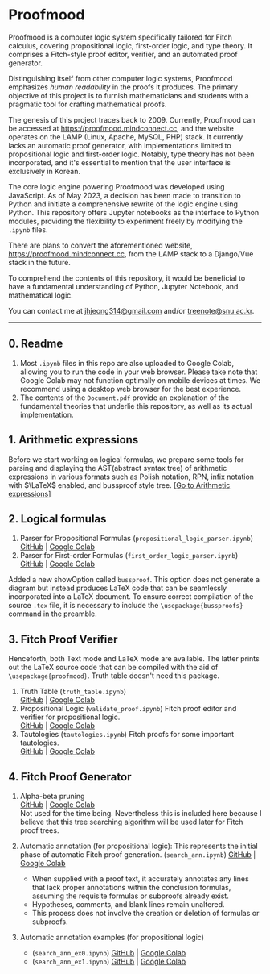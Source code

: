# Proofmood

Proofmood is a computer logic system specifically tailored for Fitch calculus, covering propositional logic, first-order logic, and type theory. It comprises a Fitch-style proof editor, verifier, and an automated proof generator.

Distinguishing itself from other computer logic systems, Proofmood emphasizes _human readability_ in the proofs it produces. The primary objective of this project is to furnish mathematicians and students with a pragmatic tool for crafting mathematical proofs.

The genesis of this project traces back to 2009. Currently, Proofmood can be accessed at https://proofmood.mindconnect.cc, and the website operates on the LAMP (Linux, Apache, MySQL, PHP) stack. It currently lacks an automatic proof generator, with implementations limited to propositional logic and first-order logic. Notably, type theory has not been incorporated, and it's essential to mention that the user interface is exclusively in Korean.

The core logic engine powering Proofmood was developed using JavaScript. As of May 2023, a decision has been made to transition to Python and initiate a comprehensive rewrite of the logic engine using Python. This repository offers Jupyter notebooks as the interface to Python modules, providing the flexibility to experiment freely by modifying the `.ipynb` files.

There are plans to convert the aforementioned website, https://proofmood.mindconnect.cc, from the LAMP stack to a Django/Vue stack in the future.

To comprehend the contents of this repository, it would be beneficial to have a fundamental understanding of Python, Jupyter Notebook, and mathematical logic.

You can contact me at jhjeong314@gmail.com and/or treenote@snu.ac.kr.

---

## 0. Readme

1. Most `.ipynb` files in this repo are also uploaded to Google Colab, allowing you to run the code in your web browser. Please take note that Google Colab may not function optimally on mobile devices at times. We recommend using a desktop web browser for the best experience.
1. The contents of the `Document.pdf` provide an explanation of the fundamental theories that underlie this repository, as well as its actual implementation.

## 1. Arithmetic expressions

Before we start working on logical formulas, we prepare some tools for parsing and displaying the AST(abstract syntax tree) of arithmetic expressions in various formats such as Polish notation, RPN, infix notation with $\LaTeX$ enabled, and bussproof style tree. [[Go to Arithmetic expressions](https://github.com/jhjeong314/Proofmood/blob/main/1arithmetic_expressions.md)]

## 2. Logical formulas

1. Parser for Propositional Formulas (`propositional_logic_parser.ipynb`)  
  [GitHub](./logical_formulas/propositional_logic_parser.ipynb) | [Google Colab](https://colab.research.google.com/drive/1G4jS1WhPSuLveu1V8ga5j857Bz9-9ZZY?usp=sharing)
1. Parser for First-order Formulas (`first_order_logic_parser.ipynb`)  
  [GitHub](./logical_formulas/first_order_logic_parser.ipynb) | [Google Colab](https://colab.research.google.com/drive/17xmiho3-Hf0bveFaIIvTe2Dr_8VC2V93?usp=sharing)

Added a new showOption called `bussproof`. This option does not generate a diagram but instead produces LaTeX code that can be seamlessly incorporated into a LaTeX document. 
To ensure correct compilation of the source `.tex` file, it is necessary to include the `\usepackage{bussproofs}` command in the preamble.


## 3. Fitch Proof Verifier

Henceforth, both Text mode and LaTeX mode are available.  The latter prints out the LaTeX source code that can be compiled with the aid of `\usepackage{proofmood}`.  Truth table doesn't need this package.

1. Truth Table (`truth_table.ipynb`)  
[GitHub](./logical_formulas/truth_table.ipynb) | [Google Colab](https://colab.research.google.com/drive/1_CK9IwWhMy4DkOSCYxjeD5YkQyaiQyaw?usp=sharing)
1. Propositional Logic (`validate_proof.ipynb`) Fitch proof editor and verifier for propositional logic.  
[GitHub](./proofs_propositional/validate_proof.ipynb) | [Google Colab](https://colab.research.google.com/drive/1RjmIWlpfpVbrR4ijKEqMdlhSs5q3shBU?usp=sharing)
1. Tautologies (`tautologies.ipynb`) Fitch proofs for some important tautologies.  
[GitHub](./proofs_propositional/tautologies.ipynb) | [Google Colab](https://colab.research.google.com/drive/1k4-uz5QScpRPnUW0GE8-kztemDTNh47M?usp=sharing)

## 4. Fitch Proof Generator

1. Alpha-beta pruning  
[GitHub](https://github.com/jhjeong314/CS_Math) | [Google Colab](https://colab.research.google.com/drive/1QBi6fV4Pq3wA9A7JKGV-WFBGeKWZVgeD?usp=sharing)   
Not used for the time being.  Nevertheless this is included here because I believe that this tree searching algorithm will be used later for Fitch proof trees.  

1. Automatic annotation (for propositional logic): This represents the initial phase of automatic Fitch proof generation. (`search_ann.ipynb`) [GitHub](./proofs_propositional/search_ann.ipynb) | [Google Colab](https://colab.research.google.com/drive/1OP3YJ-MCPr8mDOzpCNpYw6abeANDUHzB?usp=sharing)
    - When supplied with a proof text, it accurately annotates any lines that lack proper annotations within the conclusion formulas, assuming the requisite formulas or subproofs already exist.
    - Hypotheses, comments, and blank lines remain unaltered.
    - This process does not involve the creation or deletion of formulas or subproofs.

1. Automatic annotation examples (for propositional logic)
    - (`search_ann_ex0.ipynb`) [GitHub](./proofs_propositional/search_ann_ex0.ipynb) | [Google Colab](https://colab.research.google.com/drive/1ks7j3kGAgWr7lgdqfh15eycBf1AD1Jl0?usp=sharing)
    - (`search_ann_ex1.ipynb`) [GitHub](./proofs_propositional/search_ann_ex1.ipynb) | [Google Colab](https://colab.research.google.com/drive/1jlqCMTbiMxuaf3kZHb1HD4ZSBz9HH4TG?usp=sharing)
